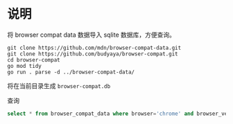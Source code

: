 # 说明

将 browser compat data 数据导入 sqlite 数据库，方便查询。

```shell
git clone https://github.com/mdn/browser-compat-data.git
git clone https://github.com/budyaya/browser-compat.git
cd browser-compat
go mod tidy
go run . parse -d ../browser-compat-data/
```

将在当前目录生成 `browser-compat.db`

查询

```sql
select * from browser_compat_data where browser='chrome' and browser_version in ('122','123','126')
```
